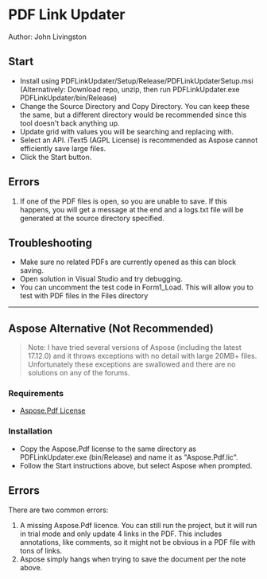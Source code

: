 # PDF Link Updater

Author: John Livingston

## Start

- Install using PDFLinkUpdater/Setup/Release/PDFLinkUpdaterSetup.msi (Alternatively: Download repo, unzip, then run PDFLinkUpdater.exe PDFLinkUpdater/bin/Release)
- Change the Source Directory and Copy Directory. You can keep these the same, but a different directory would be recommended since this tool doesn't back anything up.
- Update grid with values you will be searching and replacing with.
- Select an API. iText5 (AGPL License) is recommended as Aspose cannot efficiently save large files.
- Click the Start button.

## Errors

1. If one of the PDF files is open, so you are unable to save. If this happens, you will get a message at the end and a logs.txt file will be generated at the source directory specified.


## Troubleshooting

- Make sure no related PDFs are currently opened as this can block saving.
- Open solution in Visual Studio and try debugging.
- You can uncomment the test code in Form1_Load. This will allow you to test with PDF files in the Files directory

---

## Aspose Alternative (Not Recommended)

> Note: I have tried several versions of Aspose (including the latest 17.12.0) and it throws exceptions with no detail with large 20MB+ files. Unfortunately these exceptions are swallowed and there are no solutions on any of the forums.

### Requirements

- [Aspose.Pdf License](https://products.aspose.com/pdf/net)

### Installation

- Copy the Aspose.Pdf license to the same directory as PDFLinkUpdater.exe (bin/Release) and name it as "Aspose.Pdf.lic".
- Follow the Start instructions above, but select Aspose when prompted.

## Errors

There are two common errors:

1. A missing Aspose.Pdf licence. You can still run the project, but it will run in trial mode and only update 4 links in the PDF. This includes annotations, like comments, so it might not be obvious in a PDF file with tons of links.
2. Aspose simply hangs when trying to save the document per the note above.